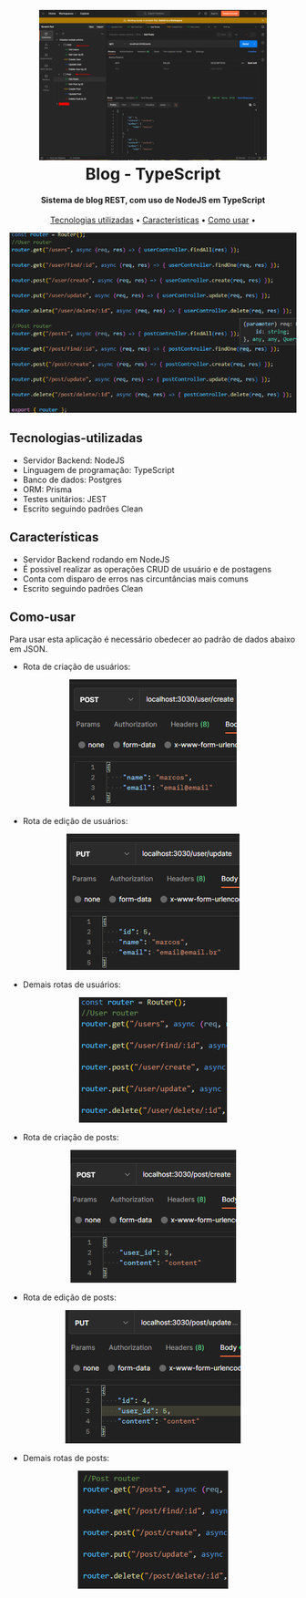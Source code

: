 <h1 align="center">
  <br>
  <a href="#"><img src="./Screenshot_1.png" alt="Blog" width="400"></a>
  <br>
  Blog - TypeScript
  <br>
</h1>

<h4 align="center">Sistema de blog REST, com uso de NodeJS em TypeScript</h4>

<p align="center">
  <a href="#Tecnologias-utilizadas">Tecnologias utilizadas</a> •
  <a href="#Características">Características</a> •
  <a href="#Como Usar">Como usar</a> •
</p>

<p align="center" >
    <img src="./Screenshot_2.png" alt="Blog">
</p>

## Tecnologias-utilizadas
* Servidor Backend: NodeJS
* Linguagem de programação: TypeScript
* Banco de dados: Postgres
* ORM: Prisma
* Testes unitários: JEST
* Escrito seguindo padrões Clean
  
## Características

* Servidor Backend rodando em NodeJS
* É possivel realizar as operações CRUD de usuário e de postagens
* Conta com disparo de erros nas circuntâncias mais comuns
* Escrito seguindo padrões Clean
 
## Como-usar

Para usar esta aplicação é necessário obedecer ao padrão de dados abaixo em JSON.
* Rota de criação de usuários:
<p align="center" >
    <img src="./Screenshot_3.png" alt="Blog">
</p>

* Rota de edição de usuários:
<p align="center" >
    <img src="./Screenshot_4.png" alt="Blog">
</p>

* Demais rotas de usuários:
<p align="center" >
    <img src="./Screenshot_5.png" alt="Blog">
</p>

* Rota de criação de posts:
<p align="center" >
    <img src="./Screenshot_6.png" alt="Blog">
</p>

* Rota de edição de posts:
<p align="center" >
    <img src="./Screenshot_7.png" alt="Blog">
</p>

* Demais rotas de posts:
<p align="center" >
    <img src="./Screenshot_8.png" alt="Blog">
</p>

